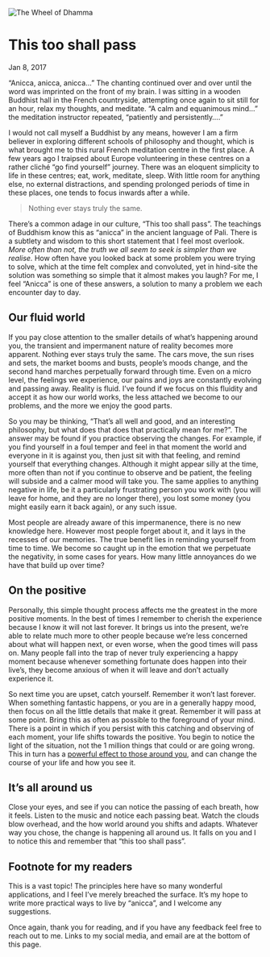 <!--
title: This too shall pass
date: 08-01-2017
-->

![The Wheel of Dhamma][image-1]
# This too shall pass
<time> Jan 8, 2017 </time>

“Anicca, anicca, anicca…” The chanting continued over and over until the word was imprinted on the front of my brain. I was sitting in a wooden Buddhist hall in the French countryside, attempting once again to sit still for an hour, relax my thoughts, and meditate. “A calm and equanimous mind…” the meditation instructor repeated, “patiently and persistently….” 

I would not call myself a Buddhist by any means, however I am a firm believer in exploring different schools of philosophy and thought, which is what brought me to this rural French meditation centre in the first place. A few years ago I traipsed about Europe volunteering in these centres on a rather cliché “go find yourself” journey. There was an eloquent simplicity to life in these centres; eat, work, meditate, sleep. With little room for anything else, no external distractions, and spending prolonged periods of time in these places, one tends to focus inwards after a while. 

> Nothing ever stays truly the same. 

There’s a common adage in our culture, “This too shall pass”. The teachings of Buddhism know this as “anicca” in the ancient language of Pali. There is a  subtlety and wisdom to this short statement that I feel most overlook. *More often than not, the truth we all seem to seek is simpler than we realise.* How often have you looked back at some problem you were trying to solve, which at the time felt complex and convoluted, yet in hind-site the solution was something so simple that it almost makes you laugh? For me, I feel “Anicca” is one of these answers, a solution to many a problem we each encounter day to day.

## Our fluid world
If you pay close attention to the smaller details of what’s happening around you, the transient and impermanent nature of reality becomes more apparent. Nothing ever stays truly the same. The cars move, the sun rises and sets, the market booms and busts, people’s moods change, and the second hand marches perpetually forward through time. Even on a micro level, the feelings we experience, our pains and joys are constantly evolving and passing away. Reality is fluid. I’ve found if we focus on this fluidity and accept it as how our world works, the less attached we become to our problems, and the more we enjoy the good parts.

So you may be thinking, “That’s all well and good, and an interesting philosophy, but what does that does that practically mean for me?”. The answer may be found if you practice observing the changes. For example, if you find yourself in a foul temper and feel in that moment the world and everyone in it is against you, then just sit with that feeling, and remind yourself that everything changes. Although it might appear silly at the time, more often than not if you continue to observe and be patient, the feeling will subside and a calmer mood will take you. The same applies to anything negative in life, be it a particularly frustrating person you work with (you will leave for home, and they are no longer there), you lost some money (you might easily earn it back again), or any such issue.

Most people are already aware of this impermanence, there is no new knowledge here. However most people forget about it, and it lays in the recesses of our memories. The true benefit lies in reminding yourself from time to time. We become so caught up in the emotion that we perpetuate the negativity, in some cases for years. How many little annoyances do we have that build up over time?

## On the positive
Personally, this simple thought process affects me the greatest in the more positive moments. In the best of times I remember to cherish the experience because I know it will not last forever. It brings us into the present, we’re able to relate much more to other people because we’re less concerned about what will happen next, or even worse, when the good times will pass on. Many people fall into the trap of never truly experiencing a happy moment because whenever something fortunate does happen into their live’s, they become anxious of when it will leave and don’t actually experience it.

So next time you are upset, catch yourself. Remember it won’t last forever. When something fantastic happens, or you are in a generally happy mood, then focus on all the little details that make it great. Remember it will pass at some point. Bring this as often as possible to the foreground of your mind. There is a point in which if you persist with this catching and observing of each moment, your life shifts towards the positive. You begin to notice the light of the situation, not the 1 million things that could or are going wrong. This in turn has a [powerful effect to those around you][1], and can change the course of your life and how you see it. 

## It’s all around us
Close your eyes, and see if you can notice the passing of each breath, how it feels. Listen to the music and notice each passing beat. Watch the clouds blow overhead, and the how world around you shifts and adapts. Whatever way you chose, the change is happening all around us. It falls on you and I to notice this and remember that “this too shall pass”.

## Footnote for my readers
This is a vast topic! The principles here have so many wonderful applications, and I feel I’ve merely breached the surface. It’s my hope to write more practical ways to live by “anicca”, and I welcome any suggestions.

Once again, thank you for reading, and if you have any feedback feel free to reach out to me. Links to my social media, and email are at the bottom of this page.

[1]:	environment

[image-1]:	/images/content/article-2/header.svg "The Wheel of Dhamma"